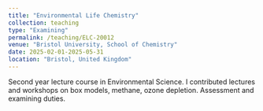 ```yaml
---
title: "Environmental Life Chemistry"
collection: teaching
type: "Examining"
permalink: /teaching/ELC-20012
venue: "Bristol University, School of Chemistry"
date: 2025-02-01-2025-05-31
location: "Bristol, United Kingdom"
---
```

Second year lecture course in Environmental Science. I contributed lectures and workshops on box models, methane, ozone depletion. Assessment and examining duties.